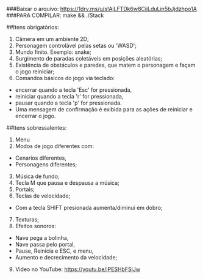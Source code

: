 
###Baixar o arquivo: https://1drv.ms/u/s!AjLFTDk6w8CijLduLin5bJjdzhpo1A
###PARA COMPILAR: make && ./Stack

##Itens obrigatórios: 

1. Câmera em um ambiente 2D;
2. Personagem controlável pelas setas ou 'WASD';
3.	Mundo finito. Exemplo: snake;
4.	Surgimento de paradas coletáveis em posições aleatórias;
5. Existência de obstáculos e paredes, que matem o personagem e façam o jogo reiniciar;
6.	Comandos básicos do jogo via teclado:
 * encerrar quando a tecla 'Esc' for pressionada,
 * reiniciar quando a tecla 'r' for pressionada,
 * pausar quando a tecla 'p' for pressionada.
 * Uma mensagem de confirmação é exibida para as ações de reiniciar e encerrar o jogo.


##Itens sobressalentes:

1. Menu
2. Modos de jogo diferentes com:
 * Cenarios diferentes,
 * Personagens diferentes;
3. Música de fundo;
4. Tecla M que pausa e despausa a música; 
5. Portais;
6. Teclas de velocidade;
 * Com a tecla SHIFT presionada aumenta/diminui em dobro;
7. Texturas;
8. Efeitos sonoros:
 * Nave pega a bolinha,
 * Nave passa pelo portal,
 * Pause, Reinicia e ESC, e menu,
 * Aumento e decrecimento da velocidade;
9. Video no YouTube: https://youtu.be/iPESHbFSjJw
